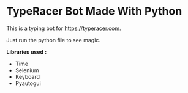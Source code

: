 # TypeRacer Bot Made With Python

This is a typing bot for https://typeracer.com. 

Just run the python file to see magic.

**Libraries used :**
  - Time
  - Selenium
  - Keyboard
  - Pyautogui
